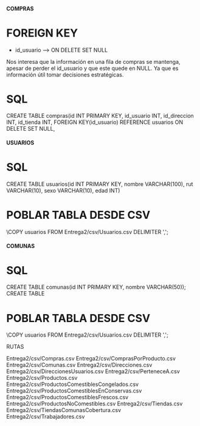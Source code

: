 
#### COMPRAS ####

# FOREIGN KEY #

* id_usuario --> ON DELETE SET NULL

Nos interesa que la información en una fila de compras se mantenga, apesar de perder el id_usuario y que este quede 
en NULL. Ya que es información útil tomar decisiones   estratégicas.

# SQL #

CREATE TABLE compras(id INT PRIMARY KEY, id_usuario INT, id_direccion INT, id_tienda INT, FOREIGN KEY(id_usuario) REFERENCE usuarios ON DELETE SET NULL, 

#### USUARIOS ####


# SQL #

CREATE TABLE usuarios(id INT PRIMARY KEY, nombre VARCHAR(100), rut VARCHAR(10), sexo VARCHAR(10), edad INT)

# POBLAR TABLA DESDE CSV #

\COPY usuarios FROM Entrega2/csv/Usuarios.csv DELIMITER ',';


#### COMUNAS ####


# SQL #

CREATE TABLE comunas(id INT PRIMARY KEY, nombre VARCHAR(50));
CREATE TABLE

# POBLAR TABLA DESDE CSV #

\COPY usuarios FROM Entrega2/csv/Usuarios.csv DELIMITER ',';

RUTAS

  Entrega2/csv/Compras.csv
  Entrega2/csv/ComprasPorProducto.csv
  Entrega2/csv/Comunas.csv
  Entrega2/csv/Direcciones.csv
  Entrega2/csv/DireccionesUsuarios.csv
  Entrega2/csv/PerteneceA.csv
  Entrega2/csv/Productos.csv
  Entrega2/csv/ProductosComestiblesCongelados.csv
  Entrega2/csv/ProductosComestiblesEnConservas.csv
  Entrega2/csv/ProductosComestiblesFrescos.csv
  Entrega2/csv/ProductosNoComestibles.csv
  Entrega2/csv/Tiendas.csv
  Entrega2/csv/TiendasComunasCobertura.csv
  Entrega2/csv/Trabajadores.csv
  